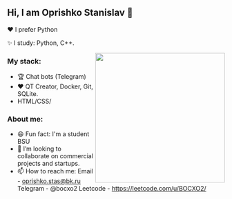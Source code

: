 ## Hi, I am Oprishko Stanislav 👋
❤️ I prefer Python

✨ I study: Python, C++.

<img align="right" src="https://octodex.github.com/images/welcometocat.png" width="300">

### My stack:
- 🏆 Chat bots (Telegram)
- ❤️ QT Creator, Docker, Git, SQLite.
- HTML/CSS/

### About me:
- 😄 Fun fact: I'm a student BSU
- 🔭 I’m looking to collaborate on commercial projects and startups.
- 📫 How to reach me:
  Email - oprishko.stas@bk.ru
  Telegram - @bocxo2
  Leetcode - https://leetcode.com/u/BOCXO2/
</div>

